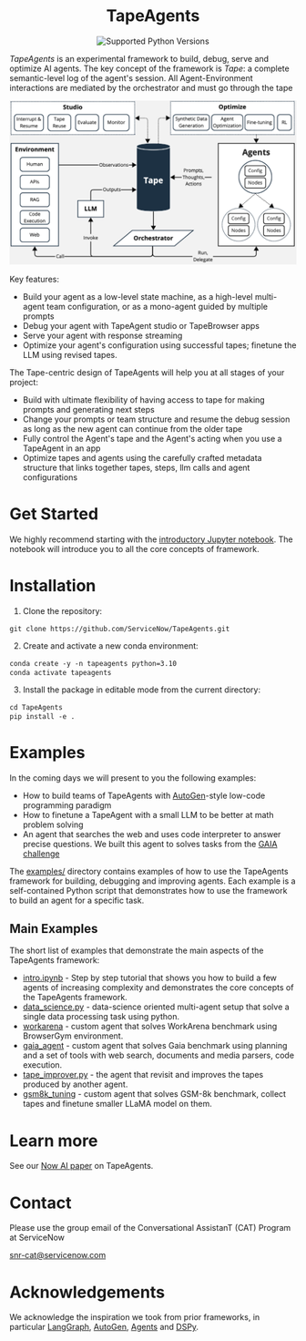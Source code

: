 <div align="center">

# TapeAgents

![Supported Python Versions](https://img.shields.io/badge/python-3.10%20%7C%203.11%20%7C%203.12-blue)

</div>

*TapeAgents* is an experimental framework to build, debug, serve and optimize AI agents. The key concept of the framework is *Tape*: a complete semantic-level log of the agent's session. All Agent-Environment interactions are mediated by the orchestrator and must go through the tape

![image](/assets/overview.png)

Key features:
- Build your agent as a low-level state machine, as a high-level multi-agent team configuration, or as a mono-agent guided by multiple prompts
- Debug your agent with TapeAgent studio or TapeBrowser apps
- Serve your agent with response streaming
- Optimize your agent's configuration using successful tapes; finetune the LLM using revised tapes.

The Tape-centric design of TapeAgents will help you at all stages of your project:
- Build with ultimate flexibility of having access to tape for making prompts and generating next steps
- Change your prompts or team structure and resume  the debug session as long as the new agent can continue from the older tape
- Fully control the Agent's tape and the Agent's acting when you use a TapeAgent in an app
- Optimize tapes and agents using the carefully crafted metadata structure that links together tapes, steps, llm calls and agent configurations

# Get Started

We highly recommend starting with the [introductory Jupyter notebook](/intro.ipynb). The notebook will introduce you to all the core concepts of framework. 

# Installation

1. Clone the repository:
```
git clone https://github.com/ServiceNow/TapeAgents.git
```
2. Create and activate a new conda environment:
```
conda create -y -n tapeagents python=3.10
conda activate tapeagents
```
3. Install the package in editable mode from the current directory:
```
cd TapeAgents
pip install -e .
```

# Examples

In the coming days we will present to you the following examples:

- How to build teams of TapeAgents with [AutoGen](https://github.com/microsoft/autogen)-style low-code programming paradigm
- How to finetune a TapeAgent with a small LLM to be better at math problem solving
- An agent that searches the web and uses code interpreter to answer precise questions. We built this agent to solves tasks from the [GAIA challenge](https://huggingface.co/spaces/gaia-benchmark/leaderboard)


The [examples/](examples/) directory contains examples of how to use the TapeAgents framework for building, debugging and improving agents. Each example is a self-contained Python script that demonstrates how to use the framework to build an agent for a specific task.

## Main Examples
The short list of examples that demonstrate the main aspects of the TapeAgents framework:

- [intro.ipynb](intro.ipynb) - Step by step tutorial that shows you how to build a few agents of increasing complexity and demonstrates the core concepts of the TapeAgents framework.
- [data_science.py](examples/data_science.py) - data-science oriented multi-agent setup that solve a single data processing task using python.
- [workarena](examples/workarena) - custom agent that solves WorkArena benchmark using BrowserGym environment.
- [gaia_agent](examples/gaia_agent) - custom agent that solves Gaia benchmark using planning and a set of tools with web search, documents and media parsers, code execution.
- [tape_improver.py](examples/tape_improver.py) - the agent that revisit and improves the tapes produced by another agent.
- [gsm8k_tuning](examples/gsm8k_tuning) - custom agent that solves GSM-8k benchmark, collect tapes and finetune smaller LLaMA model on them.



# Learn more 

See our [Now AI paper](https://servicenow.sharepoint.com/sites/snrcat/Shared%20Documents/Forms/AllItems.aspx?id=%2Fsites%2Fsnrcat%2FShared%20Documents%2FTapeAgents%2FTapeAgents%5F2024nowai%2Epdf&parent=%2Fsites%2Fsnrcat%2FShared%20Documents%2FTapeAgents&p=true&ga=1) on TapeAgents.

# Contact

Please use the group email of the Conversational AssistanT (CAT) Program at ServiceNow

snr-cat@servicenow.com

# Acknowledgements

We acknowledge the inspiration we took from prior frameworks, in particular [LangGraph](https://github.com/langchain-ai/langgraph), [AutoGen](https://github.com/microsoft/autogen), [Agents](https://github.com/aiwaves-cn/agents) and [DSPy](https://github.com/stanfordnlp/dspy).


